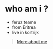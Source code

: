 # who am i ?

* feruz teame
* from Eritrea
* live in kortrijk

> [More about me](https://feruzteame.github.io/Feruz-Teame.bio/index.html)